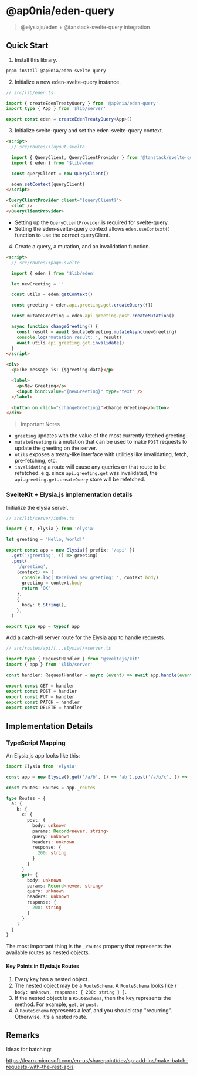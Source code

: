 # @ap0nia/eden-query

> @elysiajs/eden + @tanstack-svelte-query integration

## Quick Start

1. Install this library.

```sh
pnpm install @ap0nia/eden-svelte-query
```

2. Initialize a new eden-svelte-query instance.

```ts
// src/lib/eden.ts

import { createEdenTreatyQuery } from '@ap0nia/eden-query'
import type { App } from '$lib/server'

export const eden = createEdenTreatyQuery<App>()
```

3. Initialize svelte-query and set the eden-svelte-query context.

```html
<script>
  // src/routes/+layout.svelte

  import { QueryClient, QueryClientProvider } from '@tanstack/svelte-query'
  import { eden } from '$lib/eden'

  const queryClient = new QueryClient()

  eden.setContext(queryClient)
</script>

<QueryClientProvider client="{queryClient}">
  <slot />
</QueryClientProvider>
```

- Setting up the `QueryClientProvider` is required for svelte-query.
- Setting the eden-svelte-query context allows `eden.useContext()` function to use the correct queryClient.

4. Create a query, a mutation, and an invalidation function.

```html
<script>
  // src/routes/+page.svelte

  import { eden } from '$lib/eden'

  let newGreeting = ''

  const utils = eden.getContext()

  const greeting = eden.api.greeting.get.createQuery({})

  const mutateGreeting = eden.api.greeting.post.createMutation()

  async function changeGreeting() {
    const result = await $mutateGreeting.mutateAsync(newGreeting)
    console.log('mutation result: ', result)
    await utils.api.greeting.get.invalidate()
  }
</script>

<div>
  <p>The message is: {$greeting.data}</p>

  <label>
    <p>New Greeting</p>
    <input bind:value="{newGreeting}" type="text" />
  </label>

  <button on:click="{changeGreeting}">Change Greeting</button>
</div>
```

> Important Notes

- `greeting` updates with the value of the most currently fetched greeting.
- `mutateGreeting` is a mutation that can be used to make `POST` requests to update the greeting on the server.
- `utils` exposes a treaty-like interface with utilities like invalidating, fetch, pre-fetching, etc.
- `invalidating` a route will cause any queries on that route to be refetched.
  e.g. since `api.greeting.get` was invalidated, the `api.greeting.get.createQuery` store will be refetched.

### SvelteKit + Elysia.js implementation details

Initialize the elysia server.

```ts
// src/lib/server/index.ts

import { t, Elysia } from 'elysia'

let greeting = 'Hello, World!'

export const app = new Elysia({ prefix: '/api' })
  .get('/greeting', () => greeting)
  .post(
    '/greeting',
    (context) => {
      console.log('Received new greeting: ', context.body)
      greeting = context.body
      return 'OK'
    },
    {
      body: t.String(),
    },
  )

export type App = typeof app
```

Add a catch-all server route for the Elysia app to handle requests.

```ts
// src/routes/api/[...elysia]/+server.ts

import type { RequestHandler } from '@sveltejs/kit'
import { app } from '$lib/server'

const handler: RequestHandler = async (event) => await app.handle(event.request)

export const GET = handler
export const POST = handler
export const PUT = handler
export const PATCH = handler
export const DELETE = handler
```

## Implementation Details

### TypeScript Mapping

An Elysia.js app looks like this:

```ts
import Elysia from 'elysia'

const app = new Elysia().get('/a/b', () => 'ab').post('/a/b/c', () => 'abc')

const routes: Routes = app._routes

type Routes = {
  a: {
    b: {
      c: {
        post: {
          body: unknown
          params: Record<never, string>
          query: unknown
          headers: unknown
          response: {
            200: string
          }
        }
      }
      get: {
        body: unknown
        params: Record<never, string>
        query: unknown
        headers: unknown
        response: {
          200: string
        }
      }
    }
  }
}
```

The most important thing is the `_routes` property that represents the available routes as nested objects.

#### Key Points in Elysia.js Routes

1. Every key has a nested object.
2. The nested object may be a `RouteSchema`. A `RouteSchema` looks like `{ body: unknown, response: { 200: string } }`.
3. If the nested object is a `RouteSchema`, then the key represents the method. For example, `get`, or `post`.
4. A `RouteSchema` represents a leaf, and you should stop "recurring". Otherwise, it's a nested route.

## Remarks

Ideas for batching:

https://learn.microsoft.com/en-us/sharepoint/dev/sp-add-ins/make-batch-requests-with-the-rest-apis
